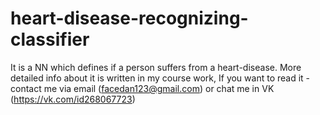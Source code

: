 # heart-disease-recognizing-classifier
It is a NN which defines if a person suffers from a heart-disease.
More detailed info about it is written in my course work, If you want to read it - contact me via email (facedan123@gmail.com) or chat me in VK (https://vk.com/id268067723)
